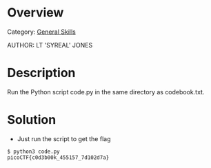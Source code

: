 # Overview 
Category: [General Skills]()

AUTHOR: LT 'SYREAL' JONES

# Description
Run the Python script code.py in the same directory as codebook.txt.

# Solution
- Just run the script to get the flag
```
$ python3 code.py     
picoCTF{c0d3b00k_455157_7d102d7a}
```
